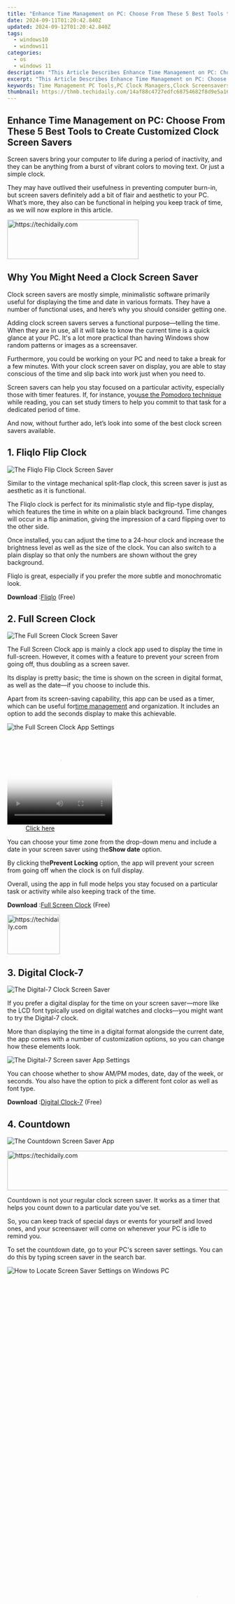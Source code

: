 ```yaml
---
title: "Enhance Time Management on PC: Choose From These 5 Best Tools to Create Customized Clock Screen Savers"
date: 2024-09-11T01:20:42.840Z
updated: 2024-09-12T01:20:42.840Z
tags:
  - windows10
  - windows11
categories:
  - os
  - windows 11
description: "This Article Describes Enhance Time Management on PC: Choose From These 5 Best Tools to Create Customized Clock Screen Savers"
excerpt: "This Article Describes Enhance Time Management on PC: Choose From These 5 Best Tools to Create Customized Clock Screen Savers"
keywords: Time Management PC Tools,PC Clock Managers,Clock Screensavers PC,Custom Clock Software PC,Personalized Clock Screen,PC Clock Planner Tools,Time Organizer PC Apps
thumbnail: https://thmb.techidaily.com/14af88c4727edfc68754682f8d9e5a16b4632ead51b56f451896cf5d83dd52e4.jpg
---
```


## Enhance Time Management on PC: Choose From These 5 Best Tools to Create Customized Clock Screen Savers

 Screen savers bring your computer to life during a period of inactivity, and they can be anything from a burst of vibrant colors to moving text. Or just a simple clock.

 They may have outlived their usefulness in preventing computer burn-in, but screen savers definitely add a bit of flair and aesthetic to your PC. What’s more, they also can be functional in helping you keep track of time, as we will now explore in this article.





<!-- affiliate ads begin -->
<a href="https://aligracehair.sjv.io/c/5597632/2115946/19272" target="_top" id="2115946">
  <img src="//a.impactradius-go.com/display-ad/19272-2115946" border="0" alt="https://techidaily.com" width="300" height="90"/>
</a>
<img height="0" width="0" src="https://aligracehair.sjv.io/i/5597632/2115946/19272" style="position:absolute;visibility:hidden;" border="0" />
<!-- affiliate ads end -->




## Why You Might Need a Clock Screen Saver

 Clock screen savers are mostly simple, minimalistic software primarily useful for displaying the time and date in various formats. They have a number of functional uses, and here’s why you should consider getting one.

 Adding clock screen savers serves a functional purpose—telling the time. When they are in use, all it will take to know the current time is a quick glance at your PC. It's a lot more practical than having Windows show random patterns or images as a screensaver.

 Furthermore, you could be working on your PC and need to take a break for a few minutes. With your clock screen saver on display, you are able to stay conscious of the time and slip back into work just when you need to.

 Screen savers can help you stay focused on a particular activity, especially those with timer features. If, for instance, you[use the Pomodoro technique](https://www.makeuseof.com/how-to-use-pomodoro-technique-work/) while reading, you can set study timers to help you commit to that task for a dedicated period of time.

 And now, without further ado, let’s look into some of the best clock screen savers available.

## 1\. Fliqlo Flip Clock

![The Fliqlo Flip Clock Screen Saver](https://static1.makeuseofimages.com/wordpress/wp-content/uploads/2023/05/screenshot-showing-the-fliqlo-flip-clock-screen-saver.jpg)

 Similar to the vintage mechanical split-flap clock, this screen saver is just as aesthetic as it is functional.

 The Fliqlo clock is perfect for its minimalistic style and flip-type display, which features the time in white on a plain black background. Time changes will occur in a flip animation, giving the impression of a card flipping over to the other side.

 Once installed, you can adjust the time to a 24-hour clock and increase the brightness level as well as the size of the clock. You can also switch to a plain display so that only the numbers are shown without the grey background.

 Fliqlo is great, especially if you prefer the more subtle and monochromatic look.

**Download** :[Fliqlo](https://fliqlo.com/screensaver/) (Free)

## 2\. Full Screen Clock

![The Full Screen Clock Screen Saver](https://static1.makeuseofimages.com/wordpress/wp-content/uploads/2023/05/screenshot-showing-the-full-screen-clock-screen-saver.jpg)

 The Full Screen Clock app is mainly a clock app used to display the time in full-screen. However, it comes with a feature to prevent your screen from going off, thus doubling as a screen saver.

 Its display is pretty basic; the time is shown on the screen in digital format, as well as the date—if you choose to include this.

 Apart from its screen-saving capability, this app can be used as a timer, which can be useful for[time management](https://www.makeuseof.com/time-management-mistakes-to-avoid/) and organization. It includes an option to add the seconds display to make this achievable.

![the Full Screen Clock App Settings](https://static1.makeuseofimages.com/wordpress/wp-content/uploads/2023/05/screenshot-showing-the-full-screen-clock-app-settings.jpg)





<!-- affiliate ads begin -->
<span id="1328679">
					<video width="240" height="200" style="cursor:pointer"
           poster="//a.impactradius-go.com/display-clicktoplayimage/1328679.png"
           onclick="if(!this.playClicked){this.play();this.setAttribute('controls',true);this.playClicked=true;}">
	   <source src="//a.impactradius-go.com/display-ad/15852-1328679">
	   <img src="//a.impactradius-go.com/display-clicktoplayimage/1328679.png" style="border: none; height: 100%; width: 100%; object-fit: contain">
	</video>
	<div style="width:150px;text-align:center"><a href="javascript:window.open(decodeURIComponent('https%3A%2F%2Fthefitville.pxf.io%2Fc%2F5597632%2F1328679%2F15852'), '_blank');void(0);">Click here</a></div>
</span>
<img height="0" width="0" src="https://imp.pxf.io/i/5597632/1328679/15852" style="position:absolute;visibility:hidden;" border="0" />
<!-- affiliate ads end -->




 You can choose your time zone from the drop-down menu and include a date in your screen saver using the**Show date** option.

 By clicking the**Prevent Locking** option, the app will prevent your screen from going off when the clock is on full display.

 Overall, using the app in full mode helps you stay focused on a particular task or activity while also keeping track of the time.

**Download** :[Full Screen Clock](https://apps.microsoft.com/store/detail/full-screen-clock/9NBLGGH3ZRPQ?hl=en-us&gl=us) (Free)





<!-- affiliate ads begin -->
<a href="https://aligracehair.sjv.io/c/5597632/2135393/19272" target="_top" id="2135393">
  <img src="//a.impactradius-go.com/display-ad/19272-2135393" border="0" alt="https://techidaily.com" width="120" height="90"/>
</a>
<img height="0" width="0" src="https://aligracehair.sjv.io/i/5597632/2135393/19272" style="position:absolute;visibility:hidden;" border="0" />
<!-- affiliate ads end -->




## 3\. Digital Clock-7

![The Digital-7 Clock Screen Saver](https://static1.makeuseofimages.com/wordpress/wp-content/uploads/2023/05/screenshot-showing-the-digital-7-clock-screen-saver.jpg)

 If you prefer a digital display for the time on your screen saver—more like the LCD font typically used on digital watches and clocks—you might want to try the Digital-7 clock.

 More than displaying the time in a digital format alongside the current date, the app comes with a number of customization options, so you can change how these elements look.

![The Digital-7 Screen saver App Settings](https://static1.makeuseofimages.com/wordpress/wp-content/uploads/2023/05/screenshot-showing-the-digital-7-screen-saver-app-settings.jpg)

 You can choose whether to show AM/PM modes, date, day of the week, or seconds. You also have the option to pick a different font color as well as font type.

**Download** :[Digital Clock-7](http://www.styleseven.com/php/get%5Fproduct.php?product=Digital%20Clock-7) (Free)

## 4\. Countdown

![The Countdown Screen Saver App](https://static1.makeuseofimages.com/wordpress/wp-content/uploads/2023/05/screenshot-showing-the-countdown-screen-saver-app.jpg)





<!-- affiliate ads begin -->
<a href="https://ephamedtechinc.pxf.io/c/5597632/2120866/26400?prodsku=mars" target="_top" id="2120866">
  <img src="//a.impactradius-go.com/display-ad/26400-2120866" border="0" alt="https://techidaily.com" width="728" height="90"/>
</a>
<img height="0" width="0" src="https://ephamedtechinc.pxf.io/i/5597632/2120866/26400?prodsku=mars" style="position:absolute;visibility:hidden;" border="0" />
<!-- affiliate ads end -->




 Countdown is not your regular clock screen saver. It works as a timer that helps you count down to a particular date you’ve set.

 So, you can keep track of special days or events for yourself and loved ones, and your screensaver will come on whenever your PC is idle to remind you.

 To set the countdown date, go to your PC's screen saver settings. You can do this by typing screen saver in the search bar.

![How to Locate Screen Saver Settings on Windows PC](https://static1.makeuseofimages.com/wordpress/wp-content/uploads/2023/05/screenshot-showing-how-to-locate-screen-saver-settings-on-windows-pc.jpg)





<!-- affiliate ads begin -->
<span id="1516072">
					<video width="864" height="1536" style="cursor:pointer"
           poster="//a.impactradius-go.com/display-clicktoplayimage/1516072.png"
           onclick="if(!this.playClicked){this.play();this.setAttribute('controls',true);this.playClicked=true;}">
	   <source src="//a.impactradius-go.com/display-ad/16446-1516072">
	   <img src="//a.impactradius-go.com/display-clicktoplayimage/1516072.png" style="border: none; height: 100%; width: 100%; object-fit: contain">
	</video>
	<div style="width:540px;text-align:center"><a href="javascript:window.open(decodeURIComponent('https%3A%2F%2Flaganoo.pxf.io%2Fc%2F5597632%2F1516072%2F16446'), '_blank');void(0);">Click here</a></div>
</span>
<img height="0" width="0" src="https://imp.pxf.io/i/5597632/1516072/16446" style="position:absolute;visibility:hidden;" border="0" />
<!-- affiliate ads end -->




 Then, click on**Change Screen Saver** .

![Screen Saver Settings on the Countdown App](https://static1.makeuseofimages.com/wordpress/wp-content/uploads/2023/05/screenshot-showing-screen-saver-settings-on-the-countdown-app.jpg)

Click settings and then select a date to countdown to.

 Furthermore, you can switch between dark and light themes. So, if you find a light theme preferable, you might want to opt for that.

 Also, you can choose not to display a time separator, so the time is shown this way:

![Countdown Screen Saver without the Time Separator](https://static1.makeuseofimages.com/wordpress/wp-content/uploads/2023/05/screenshot-showing-countdown-screen-saver-without-the-time-separator.jpg)





<!-- affiliate ads begin -->
<a href="https://aligracehair.sjv.io/c/5597632/2115947/19272" target="_top" id="2115947">
  <img src="//a.impactradius-go.com/display-ad/19272-2115947" border="0" alt="https://techidaily.com" width="320" height="90"/>
</a>
<img height="0" width="0" src="https://aligracehair.sjv.io/i/5597632/2115947/19272" style="position:absolute;visibility:hidden;" border="0" />
<!-- affiliate ads end -->




**Download** :[Countdown](https://icofx.ro/countdown/index.html) (Free)





<!-- affiliate ads begin -->
<a href="https://appsumo.8odi.net/c/5597632/2128844/7443" target="_top" id="2128844">
  <img src="//a.impactradius-go.com/display-ad/7443-2128844" border="0" alt="https://techidaily.com" width="728" height="90"/>
</a>
<img height="0" width="0" src="https://appsumo.8odi.net/i/5597632/2128844/7443" style="position:absolute;visibility:hidden;" border="0" />
<!-- affiliate ads end -->




## 5\. Underwater

![The Underwater Screenshot Screen Saver](https://static1.makeuseofimages.com/wordpress/wp-content/uploads/2023/05/screenshot-showing-the-underwater-screenshot-screen-saver.jpg)

 If you like your screen saver with a bit of action and color, you might want to consider the Underwater screen saver clock.

 It works just like any other clock, except that the time is shown against the backdrop of ocean waves, which can produce a somewhat calming effect.

 It also offers a minimal translucent time and date display, which you can adjust to a different format.

 What’s more, this screen saver can work without the time display, so you can use the ocean wave animation as a screen saver only.

**Download** :[Underwater](https://www.screensaversplanet.com/screensavers/underwater-1626/download) (Free)





<!-- affiliate ads begin -->
<a href="https://25home.pxf.io/c/5597632/2123474/16836" target="_top" id="2123474">
  <img src="//a.impactradius-go.com/display-ad/16836-2123474" border="0" alt="https://techidaily.com" width="300" height="50"/>
</a>
<img height="0" width="0" src="https://25home.pxf.io/i/5597632/2123474/16836" style="position:absolute;visibility:hidden;" border="0" />
<!-- affiliate ads end -->




## Clock Screen Savers Can Be Great Productivity Tools

 Clock screen savers can come in really handy, as they help you stay productive while serving their main purpose as screen savers. Checking the time is made much easier, and your screensaver can be many things – a countdown timer, a flip clock, or a digital clock.

 We’ve explored a number of these applications, and they are definitely worth trying out on your PC for added functionality.

<ins class="adsbygoogle"
     style="display:block"
     data-ad-format="autorelaxed"
     data-ad-client="ca-pub-7571918770474297"
     data-ad-slot="1223367746"></ins>



<ins class="adsbygoogle"
     style="display:block"
     data-ad-client="ca-pub-7571918770474297"
     data-ad-slot="8358498916"
     data-ad-format="auto"
     data-full-width-responsive="true"></ins>


